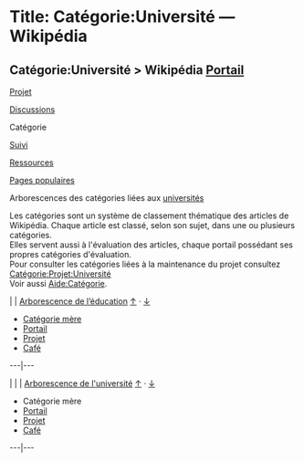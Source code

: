 # Title: Catégorie:Université — Wikipédia

## Catégorie:Université > Wikipédia [Portail](/wiki/Portail:Universit%C3%A9 "Portail:Université")

[Projet](/wiki/Projet:Universit%C3%A9 "Projet:Université")

[Discussions](/wiki/Discussion_Projet:Universit%C3%A9 "Discussion
Projet:Université")

Catégorie

[Suivi](/wiki/Portail:Universit%C3%A9/Suivi "Portail:Université/Suivi")

[Ressources](/wiki/Projet:Universit%C3%A9/Ressources
"Projet:Université/Ressources")

[Pages populaires](/wiki/Projet:Universit%C3%A9/Pages_populaires
"Projet:Université/Pages populaires")

Arborescences des catégories liées aux [universités](/wiki/Universit%C3%A9
"Université")

Les catégories sont un système de classement thématique des articles de
Wikipédia. Chaque article est classé, selon son sujet, dans une ou plusieurs
catégories.  
Elles servent aussi à l'évaluation des articles, chaque portail possédant ses
propres catégories d'évaluation.  
Pour consulter les catégories liées à la maintenance du projet consultez
[Catégorie:Projet:Université](/wiki/Cat%C3%A9gorie:Projet:Universit%C3%A9
"Catégorie:Projet:Université")  
Voir aussi [Aide:Catégorie](/wiki/Aide:Cat%C3%A9gorie "Aide:Catégorie").

| [](/wiki/Fichier:Desk_chair_icon.svg) | [Arborescence de l’éducation](/wiki/Portail:%C3%89ducation/Arborescence "Portail:Éducation/Arborescence") [↑](http://toolserver.org/~dapete/catgraph/graph.php?wiki=wikipedia&lang=fr&d=10&format=png&links=wiki&sub=0&cat=Universit%C3%A9) · [↓](http://toolserver.org/~dapete/catgraph/graph.php?wiki=wikipedia&lang=fr&d=10&format=png&links=wiki&sub=1&cat=Universit%C3%A9)  

  * [Catégorie mère](/wiki/Cat%C3%A9gorie:%C3%89ducation "Catégorie:Éducation")
  * [Portail](/wiki/Portail:%C3%89ducation "Portail:Éducation")
  * [Projet](/wiki/Projet:%C3%89ducation "Projet:Éducation")
  * [Café](/wiki/Discussion_Projet:%C3%89ducation "Discussion Projet:Éducation")

  
---|---  
  
|  | [](/wiki/Fichier:Graduation_hat.svg) | [Arborescence de l'université](/wiki/Sp%C3%A9cial:ArbreCat%C3%A9gorie/Universit%C3%A9 "Spécial:ArbreCatégorie/Université") [↑](http://toolserver.org/~dapete/catgraph/graph.php?wiki=wikipedia&lang=fr&d=10&format=png&links=wiki&sub=0&cat=Universit%C3%A9) · [↓](http://toolserver.org/~dapete/catgraph/graph.php?wiki=wikipedia&lang=fr&d=10&format=png&links=wiki&sub=1&cat=Universit%C3%A9)  

  * Catégorie mère
  * [Portail](/wiki/Portail:Universit%C3%A9 "Portail:Université")
  * [Projet](/wiki/Projet:Universit%C3%A9 "Projet:Université")
  * [Café](/wiki/Discussion_Projet:Universit%C3%A9 "Discussion Projet:Université")

  
---|---

